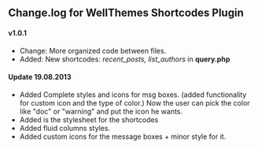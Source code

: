 ## Change.log for WellThemes Shortcodes Plugin

#### v1.0.1
* Change: More organized code between files.
* Added: New shortcodes: *recent_posts, list_authors* in **query.php**

#### Update 19.08.2013
* 	Added Complete styles and icons for msg boxes. (added functionality for custom icon and the type of color.) Now the user can pick the color like "doc" or "warning" and put the icon he wants.
* Added is the stylesheet for the shortcodes
* Added fluid columns styles.
* Added custom icons for the message boxes + minor style for it.